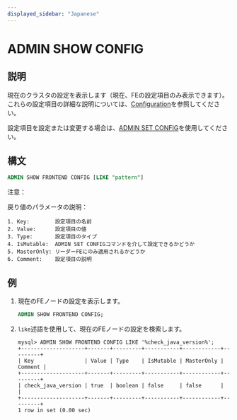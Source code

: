 ```yaml
---
displayed_sidebar: "Japanese"
---
```


# ADMIN SHOW CONFIG

## 説明

現在のクラスタの設定を表示します（現在、FEの設定項目のみ表示できます）。これらの設定項目の詳細な説明については、[Configuration](../../../administration/Configuration.md#fe-configuration-items)を参照してください。

設定項目を設定または変更する場合は、[ADMIN SET CONFIG](ADMIN_SET_CONFIG.md)を使用してください。

## 構文

```sql
ADMIN SHOW FRONTEND CONFIG [LIKE "pattern"]
```

注意：

戻り値のパラメータの説明：

```plain text
1. Key:        設定項目の名前
2. Value:      設定項目の値
3. Type:       設定項目のタイプ
4. IsMutable:  ADMIN SET CONFIGコマンドを介して設定できるかどうか
5. MasterOnly: リーダーFEにのみ適用されるかどうか
6. Comment:    設定項目の説明
```

## 例

1. 現在のFEノードの設定を表示します。

    ```sql
    ADMIN SHOW FRONTEND CONFIG;
    ```

2. `like`述語を使用して、現在のFEノードの設定を検索します。

    ```plain text
    mysql> ADMIN SHOW FRONTEND CONFIG LIKE '%check_java_version%';
    +--------------------+-------+---------+-----------+------------+---------+
    | Key                | Value | Type    | IsMutable | MasterOnly | Comment |
    +--------------------+-------+---------+-----------+------------+---------+
    | check_java_version | true  | boolean | false     | false      |         |
    +--------------------+-------+---------+-----------+------------+---------+
    1 row in set (0.00 sec)
    ```
